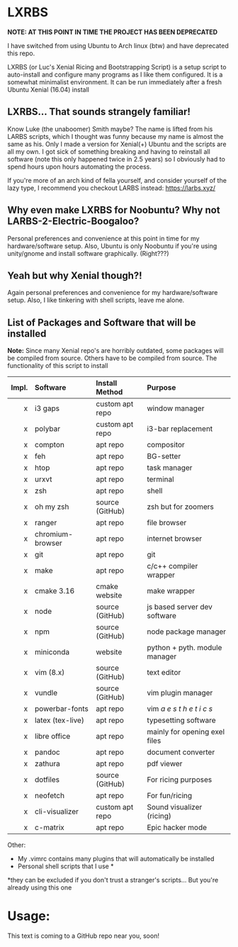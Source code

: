 # LXRBS

**NOTE: AT THIS POINT IN TIME THE PROJECT HAS BEEN DEPRECATED**

I have switched from using Ubuntu to Arch linux (btw) and have deprecated this repo.

LXRBS (or Luc's Xenial Ricing and Bootstrapping Script) is a setup script
to auto-install and configure many programs as I like them configured. It
is a somewhat minimalist environment. It can be run immediately after
a fresh Ubuntu Xenial (16.04) install

## LXRBS... That sounds strangely familiar!
Know Luke (the unaboomer) Smith maybe? The name is lifted from his LARBS
scripts, which I thought was funny because my name is almost the same as
his. Only I made a version for Xenial(+) Ubuntu and the scripts
are all my own. I got sick of something breaking and having to reinstall
all software (note this only happened twice in 2.5 years) so I obviously had
to spend hours upon hours automating the process.

If you're more of an arch kind of fella yourself, and consider yourself of
the lazy type, I recommend you checkout LARBS instead: https://larbs.xyz/

## Why even make LXRBS for Noobuntu? Why not LARBS-2-Electric-Boogaloo?
Personal preferences and convenience at this point in time for my 
hardware/software setup. Also, Ubuntu is only Noobuntu if you're using 
unity/gnome and install software graphically. (Right???)

## Yeah but why Xenial though?!
Again personal preferences and convenience for my hardware/software setup.
Also, I like tinkering with shell scripts, leave me alone.

## List of Packages and Software that will be installed
**Note:** 
Since many Xenial repo's are horribly outdated, some packages will be
compiled from source. Others have to be compiled from source.
The functionality of this script to install 

|Impl. | Software        | Install Method    | Purpose                      |
|-----:|:----------------|:------------------|:-----------------------------|
|    x | i3 gaps         | custom apt repo   | window manager               |
|    x | polybar         | custom apt repo   | i3-bar replacement           |
|    x | compton         | apt repo          | compositor                   |
|    x | feh             | apt repo          | BG-setter                    |
|    x | htop            | apt repo          | task manager                 |
|    x | urxvt           | apt repo          | terminal                     |
|    x | zsh             | apt repo          | shell                        |
|    x | oh my zsh       | source (GitHub)   | zsh but for zoomers          |
|    x | ranger          | apt repo          | file browser                 |
|    x | chromium-browser| apt repo          | internet browser             |
|    x | git             | apt repo          | git                          |
|    x | make            | apt repo          | c/c++ compiler wrapper       |
|    x | cmake 3.16      | cmake website     | make wrapper                 |
|    x | node            | source (GitHub)   | js based server dev software |
|    x | npm             | source (GitHub)   | node package manager         |
|    x | miniconda       | website           | python + pyth. module manager|
|    x | vim (8.x)       | source (GitHub)   | text editor                  |
|    x | vundle          | source (GitHub)   | vim plugin manager           |
|    x | powerbar-fonts  | apt repo          | vim *a e s t h e t i c s*    |
|    x | latex (tex-live)| apt repo          | typesetting software         |
|    x | libre office    | apt repo          | mainly for opening exel files|
|    x | pandoc          | apt repo          | document converter           |
|    x | zathura         | apt repo          | pdf viewer                   |
|    x | dotfiles        | source (GitHub)   | For ricing purposes          |
|    x | neofetch        | apt repo          | For fun/ricing               |
|    x | cli-visualizer  | custom apt repo   | Sound visualizer (ricing)    |
|    x | c-matrix        | apt repo          | Epic hacker mode             |

Other:
+ My .vimrc contains many plugins that will automatically be installed
+ Personal shell scripts that I use \*  

\*they can be excluded if you don't trust a stranger's scripts... But you're already using this one

# Usage:
This text is coming to a GitHub repo near you, soon!
